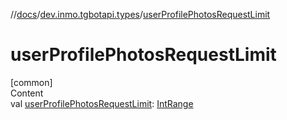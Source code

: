 //[docs](../../index.md)/[dev.inmo.tgbotapi.types](index.md)/[userProfilePhotosRequestLimit](user-profile-photos-request-limit.md)



# userProfilePhotosRequestLimit  
[common]  
Content  
val [userProfilePhotosRequestLimit](user-profile-photos-request-limit.md): [IntRange](https://kotlinlang.org/api/latest/jvm/stdlib/kotlin.ranges/-int-range/index.html)  



